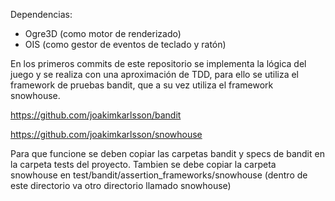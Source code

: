 Dependencias: 

- Ogre3D (como motor de renderizado)
- OIS (como gestor de eventos de teclado y ratón)

En los primeros commits de este repositorio se implementa la lógica del juego y se realiza con 
una aproximación de TDD, para ello se utiliza el framework de pruebas bandit, que a su vez 
utiliza el framework snowhouse.

https://github.com/joakimkarlsson/bandit

https://github.com/joakimkarlsson/snowhouse

Para que funcione se deben copiar las carpetas bandit y specs de bandit en la carpeta tests 
del proyecto. 
Tambien se debe copiar la carpeta snowhouse en test/bandit/assertion_frameworks/snowhouse
(dentro de este directorio va otro directorio llamado snowhouse)
